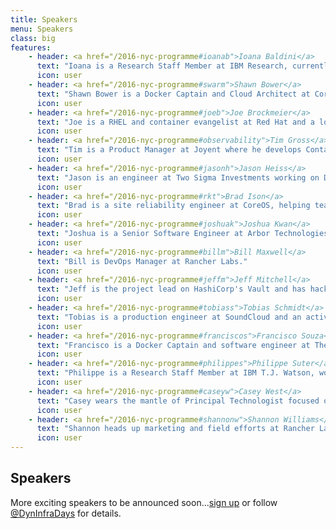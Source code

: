 ```yaml
---
title: Speakers
menu: Speakers
class: big
features:
    - header: <a href="/2016-nyc-programme#ioanab">Ioana Baldini</a>
      text: "Ioana is a Research Staff Member at IBM Research, currently working on serverless computing infrastructure."
      icon: user
    - header: <a href="/2016-nyc-programme#swarm">Shawn Bower</a>
      text: "Shawn Bower is a Docker Captain and Cloud Architect at Cornell University."
      icon: user
    - header: <a href="/2016-nyc-programme#joeb">Joe Brockmeier</a>
      text: "Joe is a RHEL and container evangelist at Red Hat and a long-time participant in open source projects."
      icon: user
    - header: <a href="/2016-nyc-programme#observability">Tim Gross</a>
      text: "Tim is a Product Manager at Joyent where he develops ContainerPilot and application blueprints for the Autopilot Pattern."
      icon: user
    - header: <a href="/2016-nyc-programme#jasonh">Jason Heiss</a>
      text: "Jason is an engineer at Two Sigma Investments working on Docker, Kubernetes, and other container-related projects."
      icon: user
    - header: <a href="/2016-nyc-programme#rkt">Brad Ison</a>
      text: "Brad is a site reliability engineer at CoreOS, helping teams deploy their web applications with Kubernetes and Quay."
      icon: user
    - header: <a href="/2016-nyc-programme#joshuak">Joshua Kwan</a>
      text: "Joshua is a Senior Software Engineer at Arbor Technologies, passionate about helping engineers get more done with less effort."
      icon: user
    - header: <a href="/2016-nyc-programme#billm">Bill Maxwell</a>
      text: "Bill is DevOps Manager at Rancher Labs."
      icon: user
    - header: <a href="/2016-nyc-programme#jeffm">Jeff Mitchell</a>
      text: "Jeff is the project lead on HashiCorp's Vault and has hacked on dozens of open-source projects."
      icon: user
    - header: <a href="/2016-nyc-programme#tobiass">Tobias Schmidt</a>
      text: "Tobias is a production engineer at SoundCloud and an active contributor to the Prometheus and Kubernetes ecosystems."
      icon: user
    - header: <a href="/2016-nyc-programme#franciscos">Francisco Souza</a>
      text: "Francisco is a Docker Captain and software engineer at The New York Times."
      icon: user
    - header: <a href="/2016-nyc-programme#philippes">Philippe Suter</a>
      text: "Philippe is a Research Staff Member at IBM T.J. Watson, working on OpenWhisk."
      icon: user
    - header: <a href="/2016-nyc-programme#caseyw">Casey West</a>
      text: "Casey wears the mantle of Principal Technologist focused on Pivotal's Cloud Foundry Platform."
      icon: user
    - header: <a href="/2016-nyc-programme#shannonw">Shannon Williams</a>
      text: "Shannon heads up marketing and field efforts at Rancher Labs."
      icon: user
---
```


## Speakers

More exciting speakers to be announced soon...[sign up](/#connect) or follow [@DynInfraDays](https://twitter.com/DynInfraDays) for details.